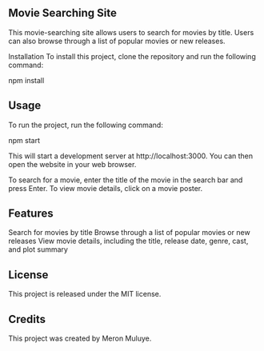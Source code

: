 ## Movie Searching Site

This movie-searching site allows users to search for movies by title. Users can also browse through a list of popular movies or new releases.

Installation
To install this project, clone the repository and run the following command:

npm install


## Usage

To run the project, run the following command:

npm start

This will start a development server at http://localhost:3000. You can then open the website in your web browser.

To search for a movie, enter the title of the movie in the search bar and press Enter. To view movie details, click on a movie poster.

## Features

Search for movies by title
Browse through a list of popular movies or new releases
View movie details, including the title, release date, genre, cast, and plot summary


## License
This project is released under the MIT license.

## Credits
This project was created by Meron Muluye.

